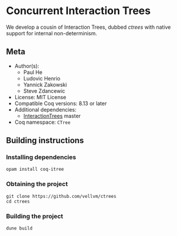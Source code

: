 # Concurrent Interaction Trees 

We develop a cousin of Interaction Trees, dubbed _ctrees_ with native support for internal non-determinism.

## Meta

- Author(s):
  - Paul He
  - Ludovic Henrio
  - Yannick Zakowski
  - Steve Zdancewic 
- License: MIT License
- Compatible Coq versions: 8.13 or later
- Additional dependencies:
  - [InteractionTrees](https://github.com/DeepSpec/InteractionTrees) master
- Coq namespace: `CTree`

## Building instructions

### Installing dependencies

```shell
opam install coq-itree
```

### Obtaining the project

```shell
git clone https://github.com/vellvm/ctrees
cd ctrees
```

### Building the project 

```shell
dune build
```
